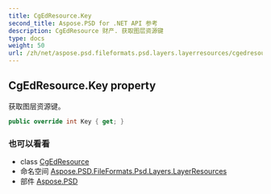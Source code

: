 ```yaml
---
title: CgEdResource.Key
second_title: Aspose.PSD for .NET API 参考
description: CgEdResource 财产. 获取图层资源键
type: docs
weight: 50
url: /zh/net/aspose.psd.fileformats.psd.layers.layerresources/cgedresource/key/
---
```

## CgEdResource.Key property

获取图层资源键。

```csharp
public override int Key { get; }
```

### 也可以看看

* class [CgEdResource](../)
* 命名空间 [Aspose.PSD.FileFormats.Psd.Layers.LayerResources](../../cgedresource/)
* 部件 [Aspose.PSD](../../../)


